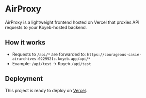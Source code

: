 # AirProxy

AirProxy is a lightweight frontend hosted on Vercel that proxies API requests to your Koyeb-hosted backend.

## How it works

- Requests to `/api/*` are forwarded to:
  `https://courageous-casie-airarchives-0229921c.koyeb.app/api/*`
- Example: `/api/test` → Koyeb `/api/test`

## Deployment

This project is ready to deploy on [Vercel](https://vercel.com).
